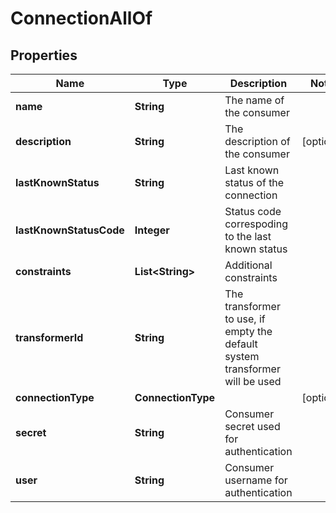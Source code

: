 

# ConnectionAllOf


## Properties

Name | Type | Description | Notes
------------ | ------------- | ------------- | -------------
**name** | **String** | The name of the consumer | 
**description** | **String** | The description of the consumer |  [optional]
**lastKnownStatus** | **String** | Last known status of the connection | 
**lastKnownStatusCode** | **Integer** | Status code correspoding to the last known status | 
**constraints** | **List&lt;String&gt;** | Additional constraints | 
**transformerId** | **String** | The transformer to use, if empty the default system transformer will be used | 
**connectionType** | **ConnectionType** |  |  [optional]
**secret** | **String** | Consumer secret used for authentication | 
**user** | **String** | Consumer username for authentication | 



